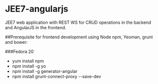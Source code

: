 JEE7-angularjs
==============

JEE7 web application with REST WS for CRUD operations in the backend and AngularJS in the frontend.


##Prerequisite for frontend development using Node npm, Yeoman, grunt and bower:

###Fedora 20

* yum install npm
* npm install -g yo
* npm install -g generator-angular
* npm install grunt-connect-proxy --save-dev




